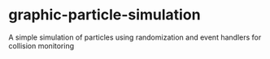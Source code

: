 # graphic-particle-simulation
A simple simulation of particles using randomization and event handlers for collision monitoring
